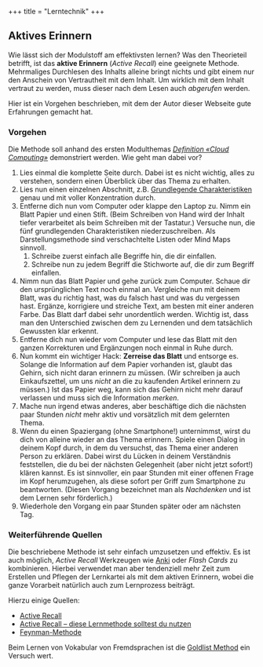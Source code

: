 +++
title = "Lerntechnik"
+++

## Aktives Erinnern

Wie lässt sich der Modulstoff am effektivsten lernen? Was den Theorieteil
betrifft, ist das **aktive Erinnern** (_Active Recall_) eine geeignete Methode.
Mehrmaliges Durchlesen des Inhalts alleine bringt nichts und gibt einem nur den
Anschein von Vertrautheit mit dem Inhalt. Um wirklich mit dem Inhalt vertraut zu
werden, muss dieser nach dem Lesen auch _abgerufen_ werden.

Hier ist ein Vorgehen beschrieben, mit dem der Autor dieser Webseite gute
Erfahrungen gemacht hat.

### Vorgehen

Die Methode soll anhand des ersten Modulthemas [_Definition «Cloud
Computing»_](/theorie/definition) demonstriert werden. Wie geht man dabei vor?

1. Lies einmal die komplette Seite durch. Dabei ist es nicht wichtig, alles zu
   verstehen, sondern einen Überblick über das Thema zu erhalten.
2. Lies nun einen einzelnen Abschnitt, z.B. [Grundlegende
   Charakteristiken](/theorie/definition/#grundlegende-charakteristiken) genau
   und mit voller Konzentration durch.
3. Entferne dich nun vom Computer oder klappe den Laptop zu. Nimm ein Blatt
   Papier und einen Stift. (Beim Schreiben von Hand wird der Inhalt tiefer
   verarbeitet als beim Schreiben mit der Tastatur.) Versuche nun, die fünf
   grundlegenden Charakteristiken niederzuschreiben. Als Darstellungsmethode
   sind verschachtelte Listen oder Mind Maps sinnvoll.
    1. Schreibe zuerst einfach alle Begriffe hin, die dir einfallen.
    2. Schreibe nun zu jedem Begriff die Stichworte auf, die dir zum Begriff
       einfallen.
4. Nimm nun das Blatt Papier und gehe zurück zum Computer. Schaue dir den
   ursprünglichen Text noch einmal an. Vergleiche nun mit deinem Blatt, was du
   richtig hast, was du falsch hast und was du vergessen hast. Ergänze,
   korrigiere und streiche Text, am besten mit einer anderen Farbe. Das Blatt
   darf dabei sehr unordentlich werden. Wichtig ist, dass man den Unterschied
   zwischen dem zu Lernenden und dem tatsächlich Gewussten klar erkennt.
5. Entferne dich nun wieder vom Computer und lese das Blatt mit den ganzen
   Korrekturen und Ergänzungen noch einmal in Ruhe durch.
6. Nun kommt ein wichtiger Hack: **Zerreise das Blatt** und entsorge es. Solange
   die Information auf dem Papier vorhanden ist, glaubt das Gehirn, sich nicht
   daran erinnern zu müssen. (Wir schreiben ja auch Einkaufszettel, um uns
   _nicht_ an die zu kaufenden Artikel erinnern zu müssen.) Ist das Papier weg,
   kann sich das Gehirn nicht mehr darauf verlassen und muss sich die
   Information _merken_.
7. Mache nun irgend etwas anderes, aber beschäftige dich die nächsten paar
   Stunden _nicht_ mehr aktiv und vorsätzlich mit dem gelernten Thema.
8. Wenn du einen Spaziergang (ohne Smartphone!) unternimmst, wirst du dich von
   alleine wieder an das Thema erinnern. Spiele einen Dialog in deinem Kopf
   durch, in dem du versuchst, das Thema einer anderen Person zu erklären. Dabei
   wirst du Lücken in deinem Verständnis feststellen, die du bei der nächsten
   Gelegenheit (aber nicht jetzt sofort!) klären kannst. Es ist sinnvoller, ein
   paar Stunden mit einer offenen Frage im Kopf herumzugehen, als diese sofort
   per Griff zum Smartphone zu beantworten. (Diesen Vorgang bezeichnet man als
   _Nachdenken_ und ist dem Lernen sehr förderlich.)
9. Wiederhole den Vorgang ein paar Stunden später oder am nächsten Tag.

### Weiterführende Quellen

Die beschriebene Methode ist sehr einfach umzusetzen und effektiv. Es ist auch
möglich, _Active Recall_ Werkzeugen wie [Anki](https://apps.ankiweb.net/) oder
_Flash Cards_ zu kombinieren. Hierbei verwendet man aber tendenziell mehr Zeit
zum Erstellen und Pflegen der Lernkartei als mit dem aktiven Erinnern, wobei die
ganze Vorarbeit natürlich auch zum Lernprozess beiträgt.

Hierzu einige Quellen:

- [Active Recall](https://www.progenius.org/blog/active-recall/)
- [Active Recall – diese Lernmethode solltest du nutzen](https://lasseschock.de/active-recall/)
- [Feynman-Methode](https://www.ostjob.ch/ratgeber/artikel/364/feynman-methode)

Beim Lernen von Vokabular von Fremdsprachen ist die [Goldlist
Method](https://huliganov.tv/goldlist-method/) ein Versuch wert.
